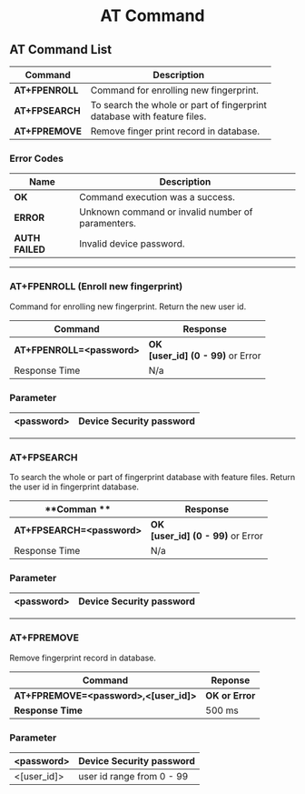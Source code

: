 # <center> AT Command </center>

## AT Command List

| **Command**     | **Description**                                                              |
| --------------- | ---------------------------------------------------------------------------- |
| **AT+FPENROLL** | Command for enrolling new fingerprint.                                       |
| **AT+FPSEARCH** | To search the whole or part of fingerprint <br> database with feature files. |
| **AT+FPREMOVE** | Remove finger print record in database.                                      |

### Error Codes

| **Name**        | **Description**                                   |
| --------------- | ------------------------------------------------- |
| **OK**          | Command execution was a success.                  |
| **ERROR**       | Unknown command or invalid number of paramenters. |
| **AUTH FAILED** | Invalid device password.                          |

<hr>

### AT+FPENROLL (Enroll new fingerprint)

Command for enrolling new fingerprint. Return the new user id.

| **Command**                 | **Response**                          |
| --------------------------- | ------------------------------------- |
| **AT+FPENROLL=\<password>** | **OK<br>[user_id] (0 - 99)** or Error |
| Response Time               | N/a                                   |

### Parameter

| \<password> | Device Security password |
| ----------- | ------------------------ |

<hr>

### AT+FPSEARCH

To search the whole or part of fingerprint database with feature files. Return the user id in fingerprint database.

| **Comman **                 | **Response**                          |
| --------------------------- | ------------------------------------- |
| **AT+FPSEARCH=\<password>** | **OK<br>[user_id] (0 - 99)** or Error |
| Response Time               | N/a                                   |

### Parameter

| \<password> | Device Security password |
| ----------- | ------------------------ |

<hr>

### AT+FPREMOVE

Remove fingerprint record in database.

| **Command**                             | **Reponse**     |
| --------------------------------------- | --------------- |
| **AT+FPREMOVE=\<password>,<[user_id]>** | **OK or Error** |
| **Response Time**                       | 500 ms          |

### Parameter

| \<password> | Device Security password  |
| ----------- | ------------------------- |
| <[user_id]> | user id range from 0 - 99 |
